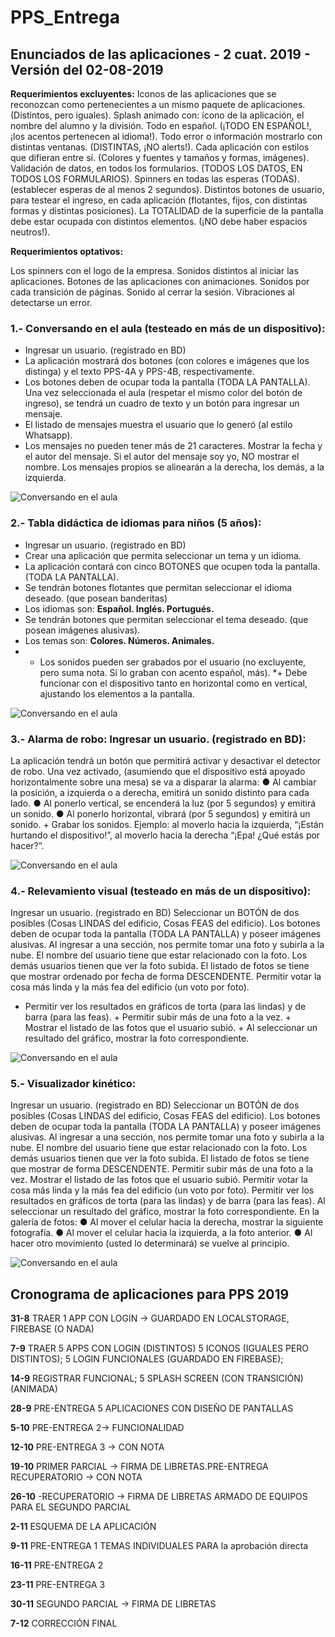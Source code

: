 # PPS_Entrega

## Enunciados de las aplicaciones - 2 cuat. 2019 - Versión del 02-08-2019 
**Requerimientos excluyentes:**
Iconos de las aplicaciones que se reconozcan como pertenecientes a un mismo paquete de aplicaciones. (Distintos, pero iguales). 
Splash animado con: ícono de la aplicación, el nombre del alumno y la división. 
Todo en español. (¡TODO EN ESPAÑOL!, ¡los acentos pertenecen al idioma!). 
Todo error o información mostrarlo con distintas ventanas. (DISTINTAS, ¡NO alerts!). 
Cada aplicación con estilos que difieran entre sí. (Colores y fuentes y tamaños y formas, imágenes). 
Validación de datos, en todos los formularios. (TODOS LOS DATOS, EN TODOS LOS FORMULARIOS). 
Spinners en todas las esperas (TODAS). (establecer esperas de al menos 2 segundos). 
Distintos botones de usuario, para testear el ingreso, en cada aplicación (flotantes, fijos, con distintas formas y distintas posiciones). 
La TOTALIDAD de la superficie de la pantalla debe estar ocupada con distintos elementos. (¡NO debe haber espacios neutros!). 

**Requerimientos optativos:**

Los spinners con el logo de la empresa.
Sonidos distintos al iniciar las aplicaciones. 
Botones de las aplicaciones con animaciones. 
Sonidos por cada transición de páginas. 
Sonido al cerrar la sesión. 
Vibraciones al detectarse un error. 

### 1.- Conversando en el aula (testeado en más de un dispositivo): 
* Ingresar un usuario. (registrado en BD) 
* La aplicación mostrará dos botones (con colores e imágenes que los distinga) y el texto PPS-4A y PPS-4B, respectivamente. 
* Los botones deben de ocupar toda la pantalla (TODA LA PANTALLA). Una vez seleccionada el aula (respetar el mismo color del botón de ingreso), se tendrá un cuadro de texto y un botón para ingresar un mensaje. 
* El listado de mensajes muestra el usuario que lo generó (al estilo Whatsapp). 
* Los mensajes no pueden tener más de 21 caracteres. Mostrar la fecha y el autor del mensaje. Si el autor del mensaje soy yo, NO mostrar el nombre. Los mensajes propios se alinearán a la derecha, los demás, a la izquierda. 

![Conversando en el aula](https://github.com/marianomadou/PPS_Entrega/blob/master/documentacion/print_alarma.jpg)

### 2.- Tabla didáctica de idiomas para niños (5 años): 
* Ingresar un usuario. (registrado en BD) 
* Crear una aplicación que permita seleccionar un tema y un idioma. 
* La aplicación contará con cinco BOTONES que ocupen toda la pantalla. (TODA LA PANTALLA). 
* Se tendrán botones flotantes que permitan seleccionar el idioma deseado. (que posean banderitas) 
* Los idiomas son: 
    **Español. Inglés. Portugués.** 
* Se tendrán botones que permitan seleccionar el tema deseado. (que posean imágenes alusivas). 
* Los temas son: 
    **Colores. Números. Animales.**
* + Los sonidos pueden ser grabados por el usuario (no excluyente, pero suma nota. Si lo graban con acento español, más). 
*+ Debe funcionar con el dispositivo tanto en horizontal como en vertical, ajustando los  elementos a la pantalla. 

![Conversando en el aula](https://github.com/marianomadou/PPS_Entrega/blob/master/documentacion/print_didactica.jpg)

### 3.- Alarma de robo: Ingresar un usuario. (registrado en BD):
La aplicación tendrá un botón que permitirá activar y desactivar el detector de robo. Una vez activado, (asumiendo que el dispositivo está apoyado horizontalmente sobre una mesa) se va a disparar la alarma: 
● Al cambiar la posición, a izquierda o a derecha, emitirá un sonido distinto para cada lado. 
● Al ponerlo vertical, se encenderá la luz (por 5 segundos) y emitirá un sonido. 
● Al ponerlo horizontal, vibrará (por 5 segundos) y emitirá un sonido. + Grabar los sonidos. Ejemplo: al moverlo hacia la izquierda, “¡Están hurtando el dispositivo!”, al moverlo hacia la derecha “¡Epa! ¿Qué estás por hacer?”. 

![Conversando en el aula](https://github.com/marianomadou/PPS_Entrega/blob/master/documentacion/print_alarma.jpg)

### 4.- Relevamiento visual (testeado en más de un dispositivo): 
Ingresar un usuario. (registrado en BD) Seleccionar un BOTÓN de dos posibles (Cosas LINDAS del edificio, Cosas FEAS del edificio). Los botones deben de ocupar toda la pantalla (TODA LA PANTALLA) y poseer imágenes alusivas. Al ingresar a una sección, nos permite tomar una foto y subirla a la nube. El nombre del usuario tiene que estar relacionado con la foto. Los demás usuarios tienen que ver la foto subida. El listado de fotos se tiene que mostrar ordenado por fecha de forma DESCENDENTE. Permitir votar la cosa más linda y la más fea del edificio (un voto por foto). 
+ Permitir ver los resultados en gráficos de torta (para las lindas) y de barra (para las feas). + Permitir subir más de una foto a la vez. + Mostrar el listado de las fotos que el usuario subió. + Al seleccionar un resultado del gráfico, mostrar la foto correspondiente. 

![Conversando en el aula](https://github.com/marianomadou/PPS_Entrega/blob/master/documentacion/print_visual.jpg)

### 5.- Visualizador kinético: 
Ingresar un usuario. (registrado en BD) Seleccionar un BOTÓN de dos posibles (Cosas LINDAS del edificio, Cosas FEAS del edificio). Los botones deben de ocupar toda la pantalla (TODA LA PANTALLA) y poseer imágenes alusivas. Al ingresar a una sección, nos permite tomar una foto y subirla a la nube. El nombre del usuario tiene que estar relacionado con la foto. Los demás usuarios tienen que ver la foto subida. El listado de fotos se tiene que mostrar de forma DESCENDENTE. Permitir subir más de una foto a la vez. Mostrar el listado de las fotos que el usuario subió. Permitir votar la cosa más linda y la más fea del edificio (un voto por foto). Permitir ver los resultados en gráficos de torta (para las lindas) y de barra (para las feas). Al seleccionar un resultado del gráfico, mostrar la foto correspondiente. 
En la galería de fotos: 
● Al mover el celular hacia la derecha, mostrar la siguiente fotografía. 
● Al mover el celular hacia la izquierda, a la foto anterior. 
● Al hacer otro movimiento (usted lo determinará) se vuelve al principio. 

![Conversando en el aula](https://github.com/marianomadou/PPS_Entrega/blob/master/documentacion/print_kinectico.jpg)

## Cronograma de aplicaciones para PPS 2019
**31-8**
TRAER 1 APP CON LOGIN -> GUARDADO EN LOCALSTORAGE, FIREBASE (O NADA)

**7-9**
TRAER 5 APPS CON LOGIN (DISTINTOS)
5 ICONOS (IGUALES PERO DISTINTOS);
5 LOGIN FUNCIONALES (GUARDADO EN FIREBASE);

**14-9**
REGISTRAR FUNCIONAL; 5 SPLASH SCREEN (CON TRANSICIÓN)(ANIMADA)

**28-9**
PRE-ENTREGA 5 APLICACIONES CON DISEÑO DE PANTALLAS

**5-10**
PRE-ENTREGA 2-> FUNCIONALIDAD

**12-10**
PRE-ENTREGA 3 -> CON NOTA

**19-10**
PRIMER PARCIAL -> FIRMA DE LIBRETAS.PRE-ENTREGA RECUPERATORIO -> CON NOTA

**26-10**
-RECUPERATORIO -> FIRMA DE LIBRETAS ARMADO DE EQUIPOS PARA EL SEGUNDO PARCIAL

**2-11**
ESQUEMA DE LA APLICACIÓN

**9-11**
PRE-ENTREGA 1
TEMAS INDIVIDUALES PARA la aprobación directa

**16-11**
PRE-ENTREGA 2

**23-11**
PRE-ENTREGA 3

**30-11**
SEGUNDO PARCIAL -> FIRMA DE LIBRETAS

**7-12**
CORRECCIÓN FINAL
